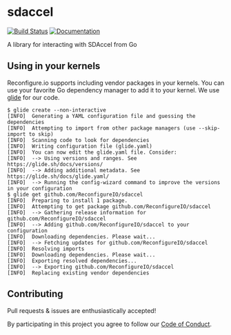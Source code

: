 sdaccel
=======

[![Build Status](https://travis-ci.org/ReconfigureIO/sdaccel.svg?branch=master)](https://travis-ci.org/ReconfigureIO/sdaccel)
[![Documentation](https://godoc.org/github.com/ReconfigureIO/sdaccel?status.svg)](http://godoc.org/github.com/ReconfigureIO/sdaccel)

A library for interacting with SDAccel from Go

Using in your kernels
---------------------

Reconfigure.io supports including vendor packages in your kernels. You can use your favorite Go dependency manager to add it to your kernel. We use [glide](https://github.com/Masterminds/glide) for our code.

```
$ glide create --non-interactive
[INFO]  Generating a YAML configuration file and guessing the dependencies
[INFO]  Attempting to import from other package managers (use --skip-import to skip)
[INFO]  Scanning code to look for dependencies
[INFO]  Writing configuration file (glide.yaml)
[INFO]  You can now edit the glide.yaml file. Consider:
[INFO]  --> Using versions and ranges. See https://glide.sh/docs/versions/
[INFO]  --> Adding additional metadata. See https://glide.sh/docs/glide.yaml/
[INFO]  --> Running the config-wizard command to improve the versions in your configuration
$ glide get github.com/ReconfigureIO/sdaccel
[INFO]  Preparing to install 1 package.
[INFO]  Attempting to get package github.com/ReconfigureIO/sdaccel
[INFO]  --> Gathering release information for github.com/ReconfigureIO/sdaccel
[INFO]  --> Adding github.com/ReconfigureIO/sdaccel to your configuration
[INFO]  Downloading dependencies. Please wait...
[INFO]  --> Fetching updates for github.com/ReconfigureIO/sdaccel
[INFO]  Resolving imports
[INFO]  Downloading dependencies. Please wait...
[INFO]  Exporting resolved dependencies...
[INFO]  --> Exporting github.com/ReconfigureIO/sdaccel
[INFO]  Replacing existing vendor dependencies
```

Contributing
------------

Pull requests & issues are enthusiastically accepted!

By participating in this project you agree to follow our [Code of Conduct](CODE_OF_CONDUCT.md).

